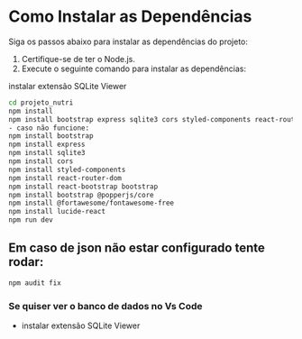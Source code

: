 # Como Instalar as Dependências

Siga os passos abaixo para instalar as dependências do projeto:

1. Certifique-se de ter o Node.js.
2. Execute o seguinte comando para instalar as dependências:

instalar extensão SQLite Viewer

```bash
cd projeto_nutri
npm install
npm install bootstrap express sqlite3 cors styled-components react-router-dom react-bootstrap bootstrap bootstrap @popperjs/core @fortawesome/fontawesome-free lucide-react
- caso não funcione:
npm install bootstrap
npm install express
npm install sqlite3
npm install cors
npm install styled-components
npm install react-router-dom
npm install react-bootstrap bootstrap
npm install bootstrap @popperjs/core
npm install @fortawesome/fontawesome-free
npm install lucide-react
npm run dev


```

## Em caso de json não estar configurado tente rodar:

```bash
npm audit fix

```
### Se quiser ver o banco de dados no Vs Code
- instalar extensão SQLite Viewer
